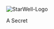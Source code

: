 ![StarWell-Logo](https://github.com/user-attachments/assets/927052fd-d375-474b-821d-e65fd86261d0)

A Secret
